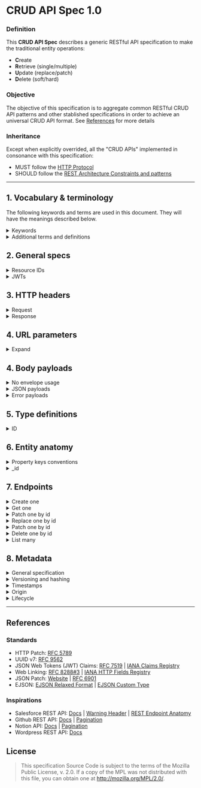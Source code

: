 # CRUD API Spec 1.0

### Definition
This **CRUD API Spec** describes a generic RESTful API specification to make the traditional entity operations:
- **C**reate
- **R**etrieve (single/multiple)
- **U**pdate (replace/patch)
- **D**elete (soft/hard)

### Objective
The objective of this specification is to aggregate common RESTful CRUD API patterns and other stablished specifications in order to achieve an universal CRUD API format. See [References](#References) for more details

### Inheritance

Except when explicitly overrided, all the "CRUD APIs" implemented in consonance with this specification:
- MUST follow the [HTTP Protocol](https://datatracker.ietf.org/doc/html/rfc2616)
- SHOULD follow the [REST Architecture Constraints and patterns](https://restfulapi.net/)

---

## 1. Vocabulary & terminology

The following keywords and terms are used in this document. They will have the meanings described below.

<details>
  <summary>Keywords</summary>

  ### Keywords
  The key words "MUST", "MUST NOT", "REQUIRED", "SHALL", "SHALL
    NOT", "SHOULD", "SHOULD NOT", "RECOMMENDED",  "MAY", and
    "OPTIONAL" in this document are to be interpreted as described in
    [RFC 2119](https://datatracker.ietf.org/doc/html/rfc2119).

</details>

<details>
  <summary>Additional terms and definitions</summary>

  ### Additional terms and definitions
  | Term | Definition |
  | --- | --- |
  | `slug` | a string in format `^[a-zA-Z0-9_-]+$` |
  | `uuid-hex` | an UUID represented in [default encoding format](https://datatracker.ietf.org/doc/html/rfc4122#section-3) (hexadecimal, lowercase, hyphens) |
  | `uuid-base64` | an UUID byte array represented as a base64 string (without hyphens) |
  | `uuid-ejson` | an UUID represented as a JSON object and formatted as an EJSON Custom Type, as described in [ID section](#id) |
  | "Entity" or "Resource" | an unique entity within the API data domain |
  | "Resource ID" | an entity resource unique identification, such as specified in [#resource-ids] section |
  | "Entity Object" or "Document" | a single and unique object of an entity collection of objects |
  | "Entity Property" or "Object Property" or "Property" | an attribute of an entity |

</details>

## 2. General specs

<details>
  <summary>Resource IDs</summary>

  ### Resource IDs
  - 🔴MUST be represented as a [`slug`](#1-vocabulary--terminology)
  - 🟡SHOULD be [`uuid-hex`](#1-vocabulary--terminology) or [`uuid-base64`](#1-vocabulary--terminology)

</details>

<details>
  <summary>JWTs</summary>

  When using JWTs, the following claims apply:

  - `sub` is 🔴REQUIRED to identify the end user performing the request. It 🟡SHOULD be an [URN](https://datatracker.ietf.org/doc/html/rfc8141) or an e-mail.
  - `email` 🟡SHOULD be used to help the API to set the author metadata information as an alternative to `sub` claim.
  - `azp` 🔵MAY indicate a Tenant ID that should be used to authorize and filter requests.

</details>

## 3. HTTP headers
<details>
  <summary>Request</summary>
  
  ### Request
  | Header | Requirements |
  | ---  | --- |
  | Accept | 🔴MUST be always present |

</details>

<details>
  <summary>Response</summary>
    
  ### Response

  | Header | Requirements |
  | ---  | --- |
  | Content-Type | 🔴MUST be always present and match the accepted media type. |
  | ETag | 🔴MUST be the same value as the [`_meta.hash`](#Versioning-and-hashing) property. |
  | Last-Modified | 🔴MUST be the same value as the [`_meta.updated.timestamp`](#Timestamps) property. |
  | Warning | 🔵MAY be used to indicate API warnings to the client, such as deprecation, quota, payment warnings, etc. |
  | X-Request-Id | 🟡SHOULD be a fresh [`uuid-hex`](#1-vocabulary--terminology). |

  #### Link Header
  - The `Link` header 🔴MUST be used in many cases described by this specification, like the [`Metadata section`](#8-metadata).
  - According to the HTTP Link Header spec, multiple links MUST be comma-separated. Example: `link1, link2`.
  - According to the HTTP Link Header spec, the relation (`rel`) attribute MUST be separated by a semicolon. Example: `link; rel=relation`.
  - All the URIs in Link header 🟡SHOULD be relative paths when the links are relative, in order to reduce the HTTP payload length.

  <details>
    <summary>All link relations and spec references</summary>
    
  | Relation | Usage | Reference | Example |
  | --- | --- | --- | --- |
  | about | The URL that should be called to include metadata information with the request. | [Metadata - General specification](#General-specification) | `/users/ID?meta=true; rel=about` |
  | author | The author ID that performed the last modification to the entity object. | [Metadata - `_meta.updated.author`](#Timestamps) | `urn:users:ID; rel=author` |
  | collection | The URL that points to the entity list when dealing with single objects. | --- | `/users; rel=collection` |
  | convertedfrom | Indicates the original resource the entity object was cloned from. | --- | `/people/ID; rel=convertedfrom` |
  | current | The current page in a list of resources. | --- | `/users?page=2&page_size=20; rel=current` |
  | describedby | The entity schema URL. | --- | `https://myapi.com/schemas/users.json; rel=describedby` |
  | edit | The preferred endpoint to edit this entity object. | --- | `/users/ID; rel=edit; method=patch` |
  | first | The first page in a list of resources. | --- | `/users?page=1&page_size=20; rel=first` |
  | last | The last page in a list of resources. | --- | `/users?page=5&page_size=20; rel=last` |
  | next | The next page in a list of resources. | --- | `/users?page=3&page_size=20; rel=next` |
  | prev | The previous page in a list of resources. | --- | `/users?page=1&page_size=20; rel=prev` |
  | service-desc | The OpenAPI Spec URL of the current API. | --- | `https://myapi.com/docs/oas.json; rel=service-desc` |
  | service-doc | The Swagger UI URL of the current API. | --- | `https://myapi.com/docs/swagger; rel=service-doc` |
    
  </details>
</details>

## 4. URL parameters
<details>
  <summary>Expand</summary>

  ### Path parameters
  | Parameter | Requirements |
  | ---  | --- |
  | `:id` | 🔴MUST be `alphanumeric+hiphen+under`. 🟡SHOULD be a valid UUID encoded as hex or base64 string |
  | `:entity` | 🔴MUST be `alphanumeric+hiphen+under`. |
  
</details>

## 4. Body payloads
<details>
  <summary>No envelope usage</summary>

  ### No envelope usage
  - Request and response bodies 🔴MUST represent literally the entities objects and its top-level attributes
  - Entities objects 🔴MUST NOT be wrapped in envelopes, such as `data`, `response`, `result` or any similar.
  - The API 🔴MUST NOT respond with any virtual property (a property that is not stored within the entity object) to reference any entity links.
  - Related entity resources that are not explicitly stored inside entity objects 🔴MUST be referenced using the [Link header](#Link-Header) and these relations 🔴MUST use one of the [IANA Link Relations](https://www.iana.org/assignments/link-relations/link-relations.xhtml).

</details>

<details>
  <summary>JSON payloads</summary>
  
  ### JSON payloads
  - When using JSON as the serialization method for request/response payloads, the content-type 🟡SHOULD be `application/vnd.ejson+json`.
  - When serializing language-specific types, EJSON serialization 🟡SHOULD be used in order to preserve the type information and to make sure that strongly-typed values are always represented as strings
    - The default [MongoDB EJSON specification in relaxed format](https://www.mongodb.com/docs/upcoming/reference/mongodb-extended-json/) 🔴MUST be used to serialize the most common complex types
    - Additionally, the [Meteor EJSON specification](https://docs.meteor.com/api/ejson#EJSON-addType) 🔵MAY be used to serialize other custom types
  
</details>

<details>
  <summary>Error payloads</summary>
  
  ### Error payloads
  - Unsuccessful HTTP Requests 🔴MUST respond with the appropriate HTTP Status Codes and a payload with additional error details.
  - The error payload 🟡SHOULD have at least:
    1. an error unique code, such as a number or a string;
    2. a human message describing the error.
  - The error payload 🔵MAY also have additional properties to help developers and systems to deal with the error, like debug and documentation URLs, tracing information, etc.
  
</details>

## 5. Type definitions
<details>
  <summary>ID</summary>

  ### ID
  - The ID type 🔴MUST be an object with the following properties below:
    - `$type`: must be `"uuid"`
    - `$hex`: the standardized `uuid-hex` representation of the UUID value
    - `$64`: the alternative `uuid-base64` representation of the UUID value
  - This specification is agnostic to the specific language implementation of the UUID type, whether if it is a buffer, string or other binary format.

  **Example**
  ```json
  {
    "$type": "uuid",
    "$hex": "0190a295-e942-75fd-8495-894efaf93a78",
    "$64": "AZCilelCdf2ElQAAiU76+Q",
  }
  ```
 
</details>

## 6. Entity anatomy
<details>
  <summary>Property keys conventions</summary>

  ### Property keys conventions
  - Properties prefixed by underscores `_` 🟡SHOULD NOT be used unless specified by this specification. They are reservated for properties that affects the operations behaviors.
  - It is 🟡RECOMMENDED, although it is not important, to use `camelCase` as the default naming convention for properties keys 
 
</details>

<details>
  <summary>_id</summary>

  ### `_id`
  - All entity objects 🔴MUST have an `_id` property.
  - The type of this property 🟡SHOULD be the [ID type](#id)
    - When it is not possible to use the [ID type](#id), the property type 🟡SHOULD be a [`slug`](#1-vocabulary--terminology)
 
</details>

## 7. Endpoints
<details>
  <summary>Create one</summary>

  ### Create one
  ```
  POST /:entity/
  ```
  - Request body
    -  Top level: an entity object
    -  `_id` property is accepted if is a valid UUID-ejson
</details>

<details>
  <summary>Get one</summary>

  ### Get one
  ```
  GET /:entity/:id
  ```

  - Link rel=collection header
</details>

<details>
  <summary>Patch one by id</summary>

  ### Patch one by id
  ```
  PATCH /:entity/:id
  ```
  - Request body
    - Top level: either one of:
      - (Short form) a partial entity object that describes each property/value that must be replaced
      - (Long form) a [JSON Patch](https://jsonpatch.com/) operations array
    -  `_id` is forbidden
</details>

<details>
  <summary>Replace one by id</summary>

  ### Replace one by id
  ```
  PUT /:entity/:id
  ```
  - The same definition as [Create one](#create-one)

</details>

<details>
  <summary>Patch one by id</summary>

  ### Replace one by id
  ```
  PUT /:entity/:id
  ```
  - The same definition as [Create one](#create-one)

</details>
 
<details>
  <summary>Delete one by id</summary>

  ### Replace one by id
  ```
  DELETE /:entity/:id?[force=true]
  ```
  - Request query
    - `force=true` (optional): if it is present, the resouce MUST be permanently deleted. Otherwise, the entity object should be softly deleted in the server by setting the property `_meta.status` to `ARCHIVED`.
  - Response status: `204`

</details>

<details>
  <summary>List many</summary>

  ### List many
  ```
  GET /:entity?[status]&[sort]&[fields]&[page]&[per_page]
  ```
  - Request query
    - `status` (optional):
      - one of the enum values: `published` (default if ommited), `drafts` or `archived`.
      - Multiple values are accepted in comma-separated format.
      - Example: `published,drafts`.
    - `sort` (optional):
      - one or many entity property keys for sorting.
      - Multiple values are accepted in comma-separated format.
      - Dot-notation should be used for nested properties.
      - The `-` hyphen should be used together with a property key to indicate a descending order.
    - `fields` (optional):
      - one or many entity property keys for projection.
      - Multiple values are accepted in comma-separated format.
      - Dot-notation should be used for nested properties.
      - The `-` hyphen should be used together with a property key to omit a property.
  
  #### Pagination

  Link rels
  first
  current
  last
  next
  prev
</details>

## 8. Metadata
<details>
  <summary>General specification</summary>

  ### General specification
  - All entities compliant with this specification 🔴MUST include the metadata information described in this section.
  - Single entities responses 🔴MUST use the appropriate HTTP headers defined in this section to provide metadata information.
  - Entities responses containing either a single or multiple objects, 🟡SHOULD include metadata information aggregated inside the `_meta` property.
    - When the `?meta=true` parameter is included in the endpoint URL query, the objects 🔴MUST include the `_meta` property.
  - An entity object 🔵MAY have duplicated metadata information in other entity properties beyond the `_meta` property.
  - Although many API data sources do not have the capability of storing nested objects, thie `_meta` property 🔴MUST be always a nested object regardless the storage implementation.
  - The `_meta` property 🔴MUST be ignored in every write request payload (create, patch, replace). The metadata information is intended to be set by the API server, not the client.
</details>


<details>
  <summary>Versioning and hashing</summary>

  ### Versioning and hashing

  | Header | Value |
  | --- | --- |
  | ETag | `_meta.hash` |
  
  - All entities 🔴MUST include a `_meta.version` property. This property value 🔴MUST start with the number 1 at the object creation and 🔴MUST be incremented by one at every modification of the object (patch or replace operations).
  - All entities 🔴MUST have a `_meta.hash` property. The value 🔴MUST be a hashed string of the concatenation of the shortest value of the `_id` property and the `_meta.version` value (i.e. `[_id.$base64][_meta.version]`. The hashing algorithm 🟡SHOULD be CRC32 for optimization.

</details>

<details>
  <summary>Timestamps</summary>

  ### Timestamps

  | Header | Value |
  | --- | --- |
  | Last-Modified | `_meta.updated.timestamp` 🔴REQUIRED |
  | Link | `urn:<_meta.updated.author>; rel=author` 🔵OPTIONAL |

  - All entities 🔴MUST include a `_meta.events` property with the following properties:
    - `created`: (🔴REQUIRED) metadata information about the creation event
    - `updated`: (🔴REQUIRED metadata information about the last time the object was modified, including the creation
  - The `created` and `updated` properties 🔴MUST be objects with the following properties:
    - `timestamp` (🔴REQUIRED): a JavaScript date representing when the event occurred
    - `author` (🔵OPTIONAL): the author ID or e-mail of the operation actor, if applicable
    - `reason` (🔵OPTIONAL): the system comments about the operation
    - `comments` (🔵OPTIONAL): the end-user comments about the operation

</details>

<details>
  <summary>Origin</summary>

  ### Origin

  | Header | Value |
  | --- | --- |
  | Link | `<URL>; rel=convertedfrom` 🔵OPTIONAL if it is possible to link using an URL, either absolute or relative |

  - If an entity object was cloned/generated from another object, it 🟡SHOULD have a `_meta.origin` property with the following nested properties:
    - `realm`: 🔴MUST be used when the object was cloned/generated from another source. Its value 🟡SHOULD be an universal representation of the source, like an Internet Domain Name.
    - `type`: 🔴MUST be used when the source object had a different type than the current object. Its value 🟡SHOULD be the name of the foreign entity.
    - `id`: 🔴MUST be used to indicate the original Resource ID.

</details>

<details>
  <summary>Lifecycle</summary>

  ### Lifecycle

  Lifecycle is intended to logically express two capabilities of a CRUD API:
  1. Soft-delete
  2. Data staging

  #### The status property
  - Regardless the domain-specific lifecycle status of an entity, the `_meta.status` 🔴MUST NOT be used in any case different than the cases below and any other `_meta.status` values 🔴MUST be ignored by the CRUD API.
  - Documents without the `_meta.status` property 🟡SHOULD be considered as "published", "mature" and "integral" versions of the object.

  #### Soft delete
  - Some CRUD APIs are capable of soft-deleting entity objects. This consists in put objects into an "archived" state and separate them off the rest of the entity objects, in order to retain the information for a certain period of time.
  - Regardless if the "archived" objects are stored within the same "unarchived" objects storage, it is a best pratice to mark the objects as archived anyway.
  - To achieve this, a CRUD API with the soft-delete capability 🔴MUST mark the archived objects with the `_meta.status` value set to `"archived"`, as also described in the [DELETE] endpoint.
  - Documents marked with `_meta.status = "archive"` 🟡SHOULD NOT be retrieved in read operations unlesss explicitly specified by the client. 

  #### Data staging
  - Some CRUD APIs are capable of "stage" entity objects until they are in a certain maturity stage. Some of these stagings could be drafts of a blog post or even SAGA Patterns applied to entities. Data staging could also be used to perform transactions in copies ("branched objects") before apply modifications to an object.
  - To achieve this, a CRUD API with data staging capability 🔴MUST mark the staging/draft objects with the `_meta.status` value set to `"draft"`.
  - Documents marked with `_meta.status = "draft"` 🟡SHOULD NOT be retrieved in read operations unlesss explicitly specified by the client.

</details>

---

## References

### Standards
- HTTP Patch: [RFC 5789](https://datatracker.ietf.org/doc/html/rfc5789)
- UUID v7: [RFC 9562](https://www.rfc-editor.org/rfc/rfc9562#section-5.7)
- JSON Web Tokens (JWT) Claims: [RFC 7519](https://datatracker.ietf.org/doc/html/rfc7519) | [IANA Claims Registry](https://www.iana.org/assignments/jwt/jwt.xhtml)
- Web Linking: [RFC 8288#3](https://httpwg.org/specs/rfc8288.html#header) | [IANA HTTP Fields Registry](https://www.iana.org/assignments/http-fields/http-fields.xhtml)
- JSON Patch: [Website](https://jsonpatch.com/) | [RFC 6901](https://datatracker.ietf.org/doc/html/rfc6901/)
- EJSON: [EJSON Relaxed Format](https://www.mongodb.com/docs/upcoming/reference/mongodb-extended-json/) | [EJSON Custom Type](https://docs.meteor.com/api/ejson#EJSON-addType)

### Inspirations
- Salesforce REST API: [Docs]() | [Warning Header](https://developer.salesforce.com/docs/atlas.en-us.api_rest.meta/api_rest/headers_warning.htm) | [REST Endpoint Anatomy](https://developer.salesforce.com/docs/atlas.en-us.api_rest.meta/api_rest/intro_rest_resources.htm)
- Github REST API: [Docs](https://docs.github.com/pt/rest) | [Pagination](https://docs.github.com/pt/rest/using-the-rest-api/using-pagination-in-the-rest-api?apiVersion=2022-11-28)
- Notion API: [Docs](https://developers.notion.com/reference) | [Pagination](https://developers.notion.com/reference/intro#parameters-for-paginated-requests)
- Wordpress REST API: [Docs](https://developer.wordpress.org/rest-api/)

## License

> This specification Source Code is subject to the terms of the Mozilla Public License, v. 2.0. If a copy of the MPL was not distributed with this file, you can obtain one at http://mozilla.org/MPL/2.0/.
